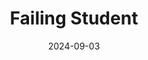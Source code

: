 ---
title: Failing Student
fulltitle: Failing Student and Her Cool Friend

date: 2024-09-03

tags:
- 2024
characters:
categories:
- story
keywords:
- 2024

rgb: 60, 124, 166

url: /stories/cool/
image: /images/fullres/students.jpg
caption: Vekllei people wear cool clothes too.
---
